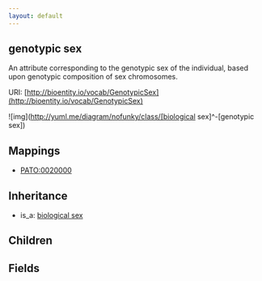 ```yaml
---
layout: default
---
```


## genotypic sex


An attribute corresponding to the genotypic sex of the individual, based upon genotypic composition of sex chromosomes.

URI: [http://bioentity.io/vocab/GenotypicSex](http://bioentity.io/vocab/GenotypicSex)


![img](http://yuml.me/diagram/nofunky/class/[biological sex]^-[genotypic sex])
## Mappings

 * [PATO:0020000](http://purl.obolibrary.org/obo/PATO_0020000)

## Inheritance

 *  is_a: [biological sex](BiologicalSex.html)

## Children



## Fields

